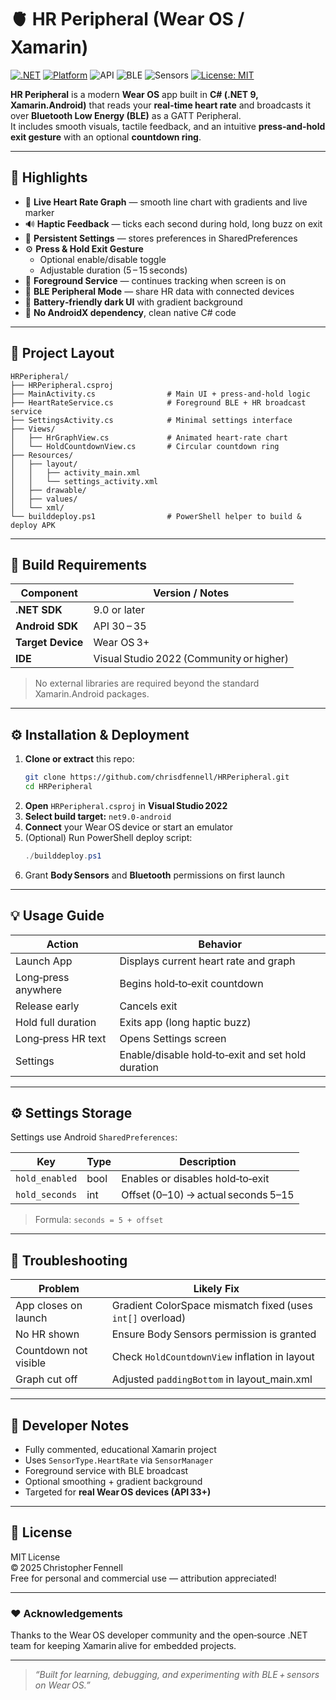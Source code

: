 # 🫀 HR Peripheral (Wear OS / Xamarin)

[![.NET](https://img.shields.io/badge/.NET-9.0-512BD4?logo=dotnet&logoColor=white)](https://dotnet.microsoft.com/)
[![Platform](https://img.shields.io/badge/Platform-Wear%20OS-4285F4?logo=wear-os&logoColor=white)](https://wearos.google.com/)
![API](https://img.shields.io/badge/Android%20API-30–35-green)
![BLE](https://img.shields.io/badge/BLE-Peripheral-blue)
![Sensors](https://img.shields.io/badge/Sensors-Heart%20Rate-red)
[![License: MIT](https://img.shields.io/badge/License-MIT-yellow.svg)](#-license)

**HR Peripheral** is a modern **Wear OS** app built in **C# (.NET 9, Xamarin.Android)** that reads your **real-time heart rate** and broadcasts it over **Bluetooth Low Energy (BLE)** as a GATT Peripheral.  
It includes smooth visuals, tactile feedback, and an intuitive **press‑and‑hold exit gesture** with an optional **countdown ring**.

---

## 🚀 Highlights

- 💓 **Live Heart Rate Graph** — smooth line chart with gradients and live marker
- 🔊 **Haptic Feedback** — ticks each second during hold, long buzz on exit
- 💾 **Persistent Settings** — stores preferences in SharedPreferences
- ⚙️ **Press & Hold Exit Gesture**
  - Optional enable/disable toggle
  - Adjustable duration (5 – 15 seconds)
- 🔋 **Foreground Service** — continues tracking when screen is on
- 📶 **BLE Peripheral Mode** — share HR data with connected devices
- 🌙 **Battery‑friendly dark UI** with gradient background
- 🧩 **No AndroidX dependency**, clean native C# code

---

## 🧱 Project Layout

```plaintext
HRPeripheral/
├── HRPeripheral.csproj
├── MainActivity.cs                # Main UI + press‑and‑hold logic
├── HeartRateService.cs            # Foreground BLE + HR broadcast service
├── SettingsActivity.cs            # Minimal settings interface
├── Views/
│   ├── HrGraphView.cs             # Animated heart‑rate chart
│   └── HoldCountdownView.cs       # Circular countdown ring
├── Resources/
│   ├── layout/
│   │   ├── activity_main.xml
│   │   └── settings_activity.xml
│   ├── drawable/
│   ├── values/
│   └── xml/
└── builddeploy.ps1                # PowerShell helper to build & deploy APK
```

---

## 🧩 Build Requirements

| Component | Version / Notes |
|------------|----------------|
| **.NET SDK** | 9.0 or later |
| **Android SDK** | API 30 – 35 |
| **Target Device** | Wear OS 3+ |
| **IDE** | Visual Studio 2022 (Community or higher) |

> No external libraries are required beyond the standard Xamarin.Android packages.

---

## ⚙️ Installation & Deployment

1. **Clone or extract** this repo:
   ```bash
   git clone https://github.com/chrisdfennell/HRPeripheral.git
   cd HRPeripheral
   ```
2. **Open** `HRPeripheral.csproj` in **Visual Studio 2022**
3. **Select build target:** `net9.0-android`
4. **Connect** your Wear OS device or start an emulator
5. (Optional) Run PowerShell deploy script:
   ```powershell
   ./builddeploy.ps1
   ```
6. Grant **Body Sensors** and **Bluetooth** permissions on first launch

---

## 💡 Usage Guide

| Action | Behavior |
|--------|-----------|
| Launch App | Displays current heart rate and graph |
| Long‑press anywhere | Begins hold‑to‑exit countdown |
| Release early | Cancels exit |
| Hold full duration | Exits app (long haptic buzz) |
| Long‑press HR text | Opens Settings screen |
| Settings | Enable/disable hold‑to‑exit and set hold duration |

---

## ⚙️ Settings Storage

Settings use Android `SharedPreferences`:

| Key | Type | Description |
|------|------|-------------|
| `hold_enabled` | bool | Enables or disables hold‑to‑exit |
| `hold_seconds` | int | Offset (0–10) → actual seconds 5–15 |

> Formula: `seconds = 5 + offset`

---

## 🔧 Troubleshooting

| Problem | Likely Fix |
|----------|-------------|
| App closes on launch | Gradient ColorSpace mismatch fixed (uses `int[]` overload) |
| No HR shown | Ensure Body Sensors permission is granted |
| Countdown not visible | Check `HoldCountdownView` inflation in layout |
| Graph cut off | Adjusted `paddingBottom` in layout_main.xml |

---

## 🧠 Developer Notes

- Fully commented, educational Xamarin project
- Uses `SensorType.HeartRate` via `SensorManager`
- Foreground service with BLE broadcast
- Optional smoothing + gradient background
- Targeted for **real Wear OS devices (API 33+)**

---

## 🪪 License

MIT License  
© 2025 Christopher Fennell  
Free for personal and commercial use — attribution appreciated!

---

### ❤️ Acknowledgements

Thanks to the Wear OS developer community and the open‑source .NET team for keeping Xamarin alive for embedded projects.

---

> *“Built for learning, debugging, and experimenting with BLE + sensors on Wear OS.”*
